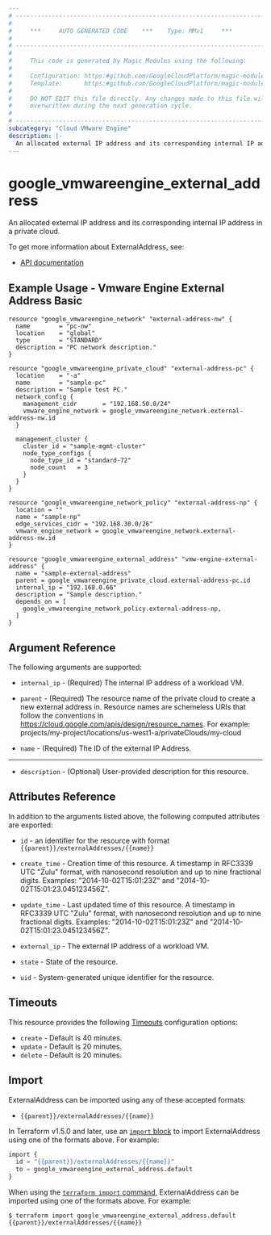 ```yaml
---
# ----------------------------------------------------------------------------
#
#     ***     AUTO GENERATED CODE    ***    Type: MMv1     ***
#
# ----------------------------------------------------------------------------
#
#     This code is generated by Magic Modules using the following:
#
#     Configuration: https:#github.com/GoogleCloudPlatform/magic-modules/tree/main/mmv1/products/vmwareengine/ExternalAddress.yaml
#     Template:      https:#github.com/GoogleCloudPlatform/magic-modules/tree/main/mmv1/templates/terraform/resource.html.markdown.tmpl
#
#     DO NOT EDIT this file directly. Any changes made to this file will be
#     overwritten during the next generation cycle.
#
# ----------------------------------------------------------------------------
subcategory: "Cloud VMware Engine"
description: |-
  An allocated external IP address and its corresponding internal IP address in a private cloud.
---
```


# google_vmwareengine_external_address

An allocated external IP address and its corresponding internal IP address in a private cloud.


To get more information about ExternalAddress, see:

* [API documentation](https://cloud.google.com/vmware-engine/docs/reference/rest/v1/projects.locations.privateClouds.externalAddresses)

## Example Usage - Vmware Engine External Address Basic


```hcl
resource "google_vmwareengine_network" "external-address-nw" {
  name        = "pc-nw"
  location    = "global"
  type        = "STANDARD"
  description = "PC network description."
}

resource "google_vmwareengine_private_cloud" "external-address-pc" {
  location    = "-a"
  name        = "sample-pc"
  description = "Sample test PC."
  network_config {
    management_cidr       = "192.168.50.0/24"
    vmware_engine_network = google_vmwareengine_network.external-address-nw.id
  }

  management_cluster {
    cluster_id = "sample-mgmt-cluster"
    node_type_configs {
      node_type_id = "standard-72"
      node_count   = 3
    }
  }
}

resource "google_vmwareengine_network_policy" "external-address-np" {
  location = ""
  name = "sample-np"
  edge_services_cidr = "192.168.30.0/26"
  vmware_engine_network = google_vmwareengine_network.external-address-nw.id
}

resource "google_vmwareengine_external_address" "vmw-engine-external-address" {
  name = "sample-external-address"
  parent = google_vmwareengine_private_cloud.external-address-pc.id
  internal_ip = "192.168.0.66"
  description = "Sample description."
  depends_on = [
    google_vmwareengine_network_policy.external-address-np,
  ]
}
```

## Argument Reference

The following arguments are supported:


* `internal_ip` -
  (Required)
  The internal IP address of a workload VM.

* `parent` -
  (Required)
  The resource name of the private cloud to create a new external address in.
  Resource names are schemeless URIs that follow the conventions in https://cloud.google.com/apis/design/resource_names.
  For example: projects/my-project/locations/us-west1-a/privateClouds/my-cloud

* `name` -
  (Required)
  The ID of the external IP Address.


- - -


* `description` -
  (Optional)
  User-provided description for this resource.


## Attributes Reference

In addition to the arguments listed above, the following computed attributes are exported:

* `id` - an identifier for the resource with format `{{parent}}/externalAddresses/{{name}}`

* `create_time` -
  Creation time of this resource.
  A timestamp in RFC3339 UTC "Zulu" format, with nanosecond resolution and
  up to nine fractional digits. Examples: "2014-10-02T15:01:23Z" and "2014-10-02T15:01:23.045123456Z".

* `update_time` -
  Last updated time of this resource.
  A timestamp in RFC3339 UTC "Zulu" format, with nanosecond resolution and up to nine
  fractional digits. Examples: "2014-10-02T15:01:23Z" and "2014-10-02T15:01:23.045123456Z".

* `external_ip` -
  The external IP address of a workload VM.

* `state` -
  State of the resource.

* `uid` -
  System-generated unique identifier for the resource.


## Timeouts

This resource provides the following
[Timeouts](https://developer.hashicorp.com/terraform/plugin/sdkv2/resources/retries-and-customizable-timeouts) configuration options:

- `create` - Default is 40 minutes.
- `update` - Default is 20 minutes.
- `delete` - Default is 20 minutes.

## Import


ExternalAddress can be imported using any of these accepted formats:

* `{{parent}}/externalAddresses/{{name}}`


In Terraform v1.5.0 and later, use an [`import` block](https://developer.hashicorp.com/terraform/language/import) to import ExternalAddress using one of the formats above. For example:

```tf
import {
  id = "{{parent}}/externalAddresses/{{name}}"
  to = google_vmwareengine_external_address.default
}
```

When using the [`terraform import` command](https://developer.hashicorp.com/terraform/cli/commands/import), ExternalAddress can be imported using one of the formats above. For example:

```
$ terraform import google_vmwareengine_external_address.default {{parent}}/externalAddresses/{{name}}
```
